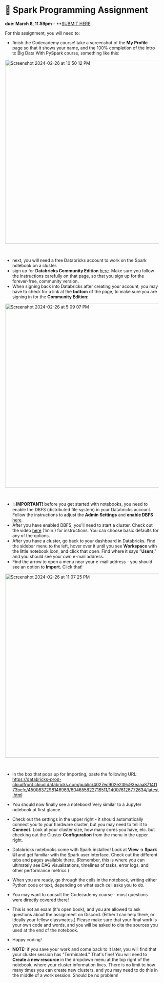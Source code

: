 # 🤖 Spark Programming Assignment 

**due: March 8, 11:59pm** - **[SUBMIT HERE](https://airtable.com/appgQV4bSPRVdHEWt/shrOahNbuss9wxvyN)

For this assignment, you will need to:
- finish the Codecademy course! take a screenshot of the **My Profile** page so that it shows your name, and the 100% completion of the Intro to Big Data With PySpark course, something like this:
<img width="600" alt="Screenshot 2024-02-26 at 10 50 12 PM" src="https://github.com/mab253/bigdata_spring24/assets/17707843/8dc1c8b3-1610-4d39-988e-8bc27fb19a8d"> 
<p>&nbsp;</p>

- next, you will need a free Databricks account to work on the Spark notebook on a cluster. 
- sign up for **Databricks Community Edition** [here](https://docs.databricks.com/en/getting-started/community-edition.html). Make sure you follow the instructions carefully on that page, so that you sign up for the forever-free, community version.
- When signing back into Databricks after creating your account, you may have to check for a link at the **bottom** of the page, to make sure you are signing in for the **Community Edition**:
<img width="600" alt="Screenshot 2024-02-26 at 5 09 07 PM" src="https://github.com/mab253/bigdata_spring24/assets/17707843/9ecfa8d0-d9a9-44b4-b9d3-2437b662f9c6">
<p>&nbsp;</p>

- 💥**IMPORTANT!** before you get started with notebooks, you need to enable the DBFS (distributed file system) in your Databricks account. Follow the instructions to adjust the **Admin Settings** and **enable DBFS** [here](https://docs.databricks.com/en/administration-guide/workspace-settings/dbfs-browser.html).
- After you have enabled DBFS, you'll need to start a cluster. Check out the video [here](https://www.youtube.com/watch?v=csa3Wz5xt5k) (1min.) for instructions. You can choose basic defaults for any of the options.
- After you have a cluster, go back to your dashboard in Databricks. Find the sidebar menu to the left, hover over it until you see **Workspace** with the little notebook icon, and click that open. Find where it says "**Users**," and you should see your own e-mail address.
- Find the arrow to open a menu near your e-mail address - you should see an option to **Import.** Click that!
<img width="600" alt="Screenshot 2024-02-26 at 11 07 25 PM" src="https://github.com/mab253/bigdata_spring24/assets/17707843/c519ffae-e9d0-4df7-a8ba-e5a1c2c6fa38">
<p>&nbsp;</p>

- In the box that pops up for Importing, paste the following URL: https://databricks-prod-cloudfront.cloud.databricks.com/public/4027ec902e239c93eaaa8714f173bcfc/4500837298146969/604655822718511/140076126772634/latest.html
- You should now finally see a notebook! Very similar to a Jupyter notebook at first glance.
- Check out the settings in the upper right - it should automatically connect you to your hardware cluster, but you may need to tell it to **Connect.** Look at your cluster size, how many cores you have, etc. but checking out the Cluster **Configuration** from the menu in the upper right.
- Databricks notebooks come with Spark installed! Look at **View -> Spark UI** and get familiar with the Spark user interface. Check out the different tabs and pages available there. (Remember, this is where you can ultimately see DAG visualizations, timelines of tasks, error logs, and other performance metrics.)
- When you are ready, go through the cells in the notebook, writing either Python code or text, depending on what each cell asks you to do.
- You may want to consult the Codecademy course - most questions were directly covered there!
- This is not an exam (it's open book), and you are allowed to ask questions about the assignment on Discord. (Either I can help there, or ideally your fellow classmates.) Please make sure that your final work is your own code and words, and you will be asked to cite the sources you used at the end of the notebook.
- Happy coding!

- **NOTE:** if you save your work and come back to it later, you will find that your cluster session has "Terminated." That's fine! You will need to **Create a new resource** in the dropdown menu at the top right of the notebook, where your cluster information lives. There is no limit to how many times you can create new clusters, and you may need to do this in the middle of a work session. Should be no problem!
